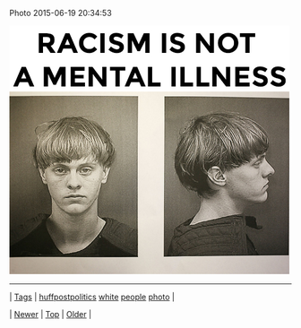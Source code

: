 <!--
title: Photo 2015-06-19 20
date: 2020-06-28T15:27:00.083Z
tags: huffpostpolitics, white, people, photo
-->


Photo 2015-06-19 20:34:53

![](121944305549-0.jpg)

<!--BOTTOM-POST-NAVIGATION-->
---

| [Tags](tags.md) | [huffpostpolitics](tag-huffpostpolitics.md) [white](tag-white.md) [people](tag-people.md) [photo](tag-photo.md) |

| [Newer](121943598264.md) | [Top](index.md) | [Older](121957760849.md) |